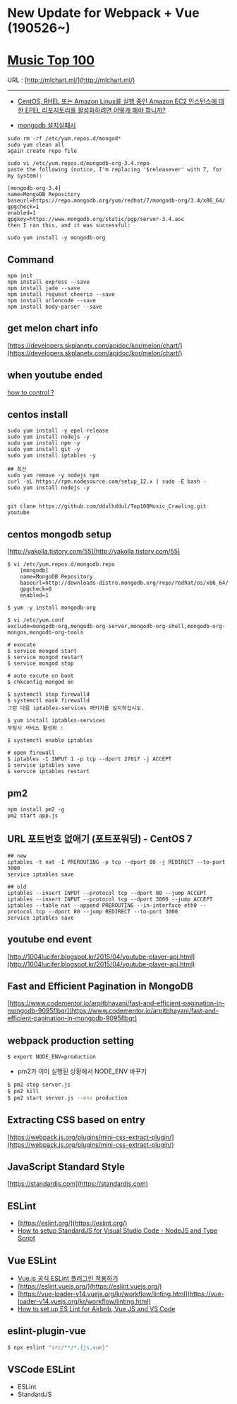 # New Update for Webpack + Vue (190526~)



# [Music Top 100](http://mlchart.ml/)
URL : [http://mlchart.ml/](http://mlchart.ml/)

---

- [CentOS, RHEL 또는 Amazon Linux를 실행 중인 Amazon EC2 인스턴스에 대한 EPEL 리포지토리를 활성화하려면 어떻게 해야 합니까?](https://aws.amazon.com/ko/premiumsupport/knowledge-center/ec2-enable-epel/)


- [mongodb 설치실패시](https://unix.stackexchange.com/questions/369620/centos-7-yum-wont-install-mongodb)
```
sudo rm -rf /etc/yum.repos.d/mongod*
sudo yum clean all
again create repo file

sudo vi /etc/yum.repos.d/mongodb-org-3.4.repo
paste the following (notice, I'm replacing '$releasever' with 7, for my system):

[mongodb-org-3.4]
name=MongoDB Repository
baseurl=https://repo.mongodb.org/yum/redhat/7/mongodb-org/3.4/x86_64/
gpgcheck=1
enabled=1
gpgkey=https://www.mongodb.org/static/pgp/server-3.4.asc
then I ran this, and it was successful:

sudo yum install -y mongodb-org
```

## Command
```linux
npm init
npm install express --save
npm install jade --save
npm install request cheerio --save
npm install urlencode --save
npm install body-parser --save
```

## get melon chart info
[https://developers.skplanetx.com/apidoc/kor/melon/chart/](https://developers.skplanetx.com/apidoc/kor/melon/chart/)

## when youtube ended
[how to control ?](http://stackoverflow.com/questions/24964232/how-to-fire-function-on-embedded-youtube-iframes-end)

## centos install
```linux
sudo yum install -y epel-release
sudo yum install nodejs -y
sudo yum install npm -y
sudo yum install git -y
sudo yum install iptables -y

## 최신
sudo yum remove -y nodejs npm
curl -sL https://rpm.nodesource.com/setup_12.x | sudo -E bash -
sudo yum install nodejs -y


git clone https://github.com/ddulhddul/Top100Music_Crawling.git youtube
```

## centos mongodb setup
[http://yakolla.tistory.com/55](http://yakolla.tistory.com/55)

```linux
$ vi /etc/yum.repos.d/mongodb.repo
    [mongodb]
    name=MongoDB Repository
    baseurl=http://downloads-distro.mongodb.org/repo/redhat/os/x86_64/
    gpgcheck=0
    enabled=1

$ yum -y install mongodb-org

$ vi /etc/yum.conf
exclude=mongodb-org,mongodb-org-server,mongodb-org-shell,mongodb-org-mongos,mongodb-org-tools

# execute
$ service mongod start
$ service mongod restart
$ service mongod stop
 
# auto excute on boot
$ chkconfig mongod on

$ systemctl stop firewalld
$ systemctl mask firewalld
그런 다음 iptables-services 패키지를 설치하십시오.

$ yum install iptables-services
부팅시 서비스 활성화 :

$ systemctl enable iptables

# open firewall
$ iptables -I INPUT 1 -p tcp --dport 27017 -j ACCEPT
$ service iptables save
$ service iptables restart
```

## pm2
```linux
npm install pm2 -g
pm2 start app.js
```

## URL 포트번호 없애기 (포트포워딩) - CentOS 7
```linux
## new
iptables -t nat -I PREROUTING -p tcp --dport 80 -j REDIRECT --to-port 3000 
service iptables save
```
```linux
## old
iptables --insert INPUT --protocol tcp --dport 80 --jump ACCEPT
iptables --insert INPUT --protocol tcp --dport 3000 --jump ACCEPT
iptables --table nat --append PREROUTING --in-interface eth0 --protocol tcp --dport 80 --jump REDIRECT --to-port 3000
service iptables save
```


## youtube end event
[http://1004lucifer.blogspot.kr/2015/04/youtube-player-api.html](http://1004lucifer.blogspot.kr/2015/04/youtube-player-api.html)

## Fast and Efficient Pagination in MongoDB
[https://www.codementor.io/arpitbhayani/fast-and-efficient-pagination-in-mongodb-9095flbqr](https://www.codementor.io/arpitbhayani/fast-and-efficient-pagination-in-mongodb-9095flbqr)

## webpack production setting
```bash
$ export NODE_ENV=production
```
- pm2가 이미 실행된 상황에서 NODE_ENV 바꾸기
```bash
$ pm2 stop server.js
$ pm2 kill
$ pm2 start server.js --env production
```

## Extracting CSS based on entry
[https://webpack.js.org/plugins/mini-css-extract-plugin/](https://webpack.js.org/plugins/mini-css-extract-plugin/)

## JavaScript Standard Style
[https://standardjs.com](https://standardjs.com)

## ESLint
- [https://eslint.org/](https://eslint.org/)
- [How to setup StandardJS for Visual Studio Code - NodeJS and Type Script](https://minimaldevelop.blog/2017/05/05/how-to-setup-standardjs-for-visual-studio-code-nodejs-and-typescript/)

## Vue ESLint
- [Vue.js 공식 ESLint 플러그인 적용하기](https://medium.com/@changjoopark/vue-js-공식-eslint-플러그인-적용하기-3457ac648b05)
- [https://eslint.vuejs.org/](https://eslint.vuejs.org/)
- [https://vue-loader-v14.vuejs.org/kr/workflow/linting.html](https://vue-loader-v14.vuejs.org/kr/workflow/linting.html)
- [How to set up ES Lint for Airbnb, Vue JS and VS Code](https://medium.com/@agm1984/how-to-set-up-es-lint-for-airbnb-vue-js-and-vs-code-a5ef5ac671e8)

## eslint-plugin-vue
```bash
$ npx eslint "src/**/*.{js,vue}"
```

## VSCode ESLint
- ESLint
- StandardJS
